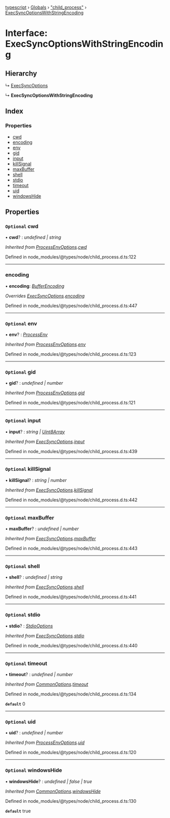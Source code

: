 [typescript](../README.md) › [Globals](../globals.md) › ["child_process"](../modules/_child_process_.md) › [ExecSyncOptionsWithStringEncoding](_child_process_.execsyncoptionswithstringencoding.md)

# Interface: ExecSyncOptionsWithStringEncoding

## Hierarchy

  ↳ [ExecSyncOptions](_child_process_.execsyncoptions.md)

  ↳ **ExecSyncOptionsWithStringEncoding**

## Index

### Properties

* [cwd](_child_process_.execsyncoptionswithstringencoding.md#optional-cwd)
* [encoding](_child_process_.execsyncoptionswithstringencoding.md#encoding)
* [env](_child_process_.execsyncoptionswithstringencoding.md#optional-env)
* [gid](_child_process_.execsyncoptionswithstringencoding.md#optional-gid)
* [input](_child_process_.execsyncoptionswithstringencoding.md#optional-input)
* [killSignal](_child_process_.execsyncoptionswithstringencoding.md#optional-killsignal)
* [maxBuffer](_child_process_.execsyncoptionswithstringencoding.md#optional-maxbuffer)
* [shell](_child_process_.execsyncoptionswithstringencoding.md#optional-shell)
* [stdio](_child_process_.execsyncoptionswithstringencoding.md#optional-stdio)
* [timeout](_child_process_.execsyncoptionswithstringencoding.md#optional-timeout)
* [uid](_child_process_.execsyncoptionswithstringencoding.md#optional-uid)
* [windowsHide](_child_process_.execsyncoptionswithstringencoding.md#optional-windowshide)

## Properties

### `Optional` cwd

• **cwd**? : *undefined | string*

*Inherited from [ProcessEnvOptions](_child_process_.processenvoptions.md).[cwd](_child_process_.processenvoptions.md#optional-cwd)*

Defined in node_modules/@types/node/child_process.d.ts:122

___

###  encoding

• **encoding**: *[BufferEncoding](../globals.md#bufferencoding)*

*Overrides [ExecSyncOptions](_child_process_.execsyncoptions.md).[encoding](_child_process_.execsyncoptions.md#optional-encoding)*

Defined in node_modules/@types/node/child_process.d.ts:447

___

### `Optional` env

• **env**? : *[ProcessEnv](nodejs.processenv.md)*

*Inherited from [ProcessEnvOptions](_child_process_.processenvoptions.md).[env](_child_process_.processenvoptions.md#optional-env)*

Defined in node_modules/@types/node/child_process.d.ts:123

___

### `Optional` gid

• **gid**? : *undefined | number*

*Inherited from [ProcessEnvOptions](_child_process_.processenvoptions.md).[gid](_child_process_.processenvoptions.md#optional-gid)*

Defined in node_modules/@types/node/child_process.d.ts:121

___

### `Optional` input

• **input**? : *string | [Uint8Array](uint8array.md)*

*Inherited from [ExecSyncOptions](_child_process_.execsyncoptions.md).[input](_child_process_.execsyncoptions.md#optional-input)*

Defined in node_modules/@types/node/child_process.d.ts:439

___

### `Optional` killSignal

• **killSignal**? : *string | number*

*Inherited from [ExecSyncOptions](_child_process_.execsyncoptions.md).[killSignal](_child_process_.execsyncoptions.md#optional-killsignal)*

Defined in node_modules/@types/node/child_process.d.ts:442

___

### `Optional` maxBuffer

• **maxBuffer**? : *undefined | number*

*Inherited from [ExecSyncOptions](_child_process_.execsyncoptions.md).[maxBuffer](_child_process_.execsyncoptions.md#optional-maxbuffer)*

Defined in node_modules/@types/node/child_process.d.ts:443

___

### `Optional` shell

• **shell**? : *undefined | string*

*Inherited from [ExecSyncOptions](_child_process_.execsyncoptions.md).[shell](_child_process_.execsyncoptions.md#optional-shell)*

Defined in node_modules/@types/node/child_process.d.ts:441

___

### `Optional` stdio

• **stdio**? : *[StdioOptions](../modules/_child_process_.md#stdiooptions)*

*Inherited from [ExecSyncOptions](_child_process_.execsyncoptions.md).[stdio](_child_process_.execsyncoptions.md#optional-stdio)*

Defined in node_modules/@types/node/child_process.d.ts:440

___

### `Optional` timeout

• **timeout**? : *undefined | number*

*Inherited from [CommonOptions](_child_process_.commonoptions.md).[timeout](_child_process_.commonoptions.md#optional-timeout)*

Defined in node_modules/@types/node/child_process.d.ts:134

**`default`** 0

___

### `Optional` uid

• **uid**? : *undefined | number*

*Inherited from [ProcessEnvOptions](_child_process_.processenvoptions.md).[uid](_child_process_.processenvoptions.md#optional-uid)*

Defined in node_modules/@types/node/child_process.d.ts:120

___

### `Optional` windowsHide

• **windowsHide**? : *undefined | false | true*

*Inherited from [CommonOptions](_child_process_.commonoptions.md).[windowsHide](_child_process_.commonoptions.md#optional-windowshide)*

Defined in node_modules/@types/node/child_process.d.ts:130

**`default`** true
